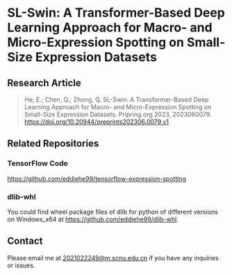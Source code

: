 # SL-Swin: A Transformer-Based Deep Learning Approach for Macro- and Micro-Expression Spotting on Small-Size Expression Datasets

## Research Article

> He, E.; Chen, Q.; Zhong, Q. SL-Swin: A Transformer-Based Deep Learning Approach for Macro- and Micro-Expression Spotting on Small-Size Expression Datasets. Pripring.org 2023, 2023060079. <https://doi.org/10.20944/preprints202306.0079.v1>

## Related Repositories

### TensorFlow Code

<https://github.com/eddiehe99/tensorflow-expression-spotting>

### dlib-whl

You could find wheel package files of dlib for python of different versions on Windows_x64 at <https://github.com/eddiehe99/dlib-whl>.

## Contact

Please email me at <2021022249@m.scnu.edu.cn> if you have any inquiries or issues.
